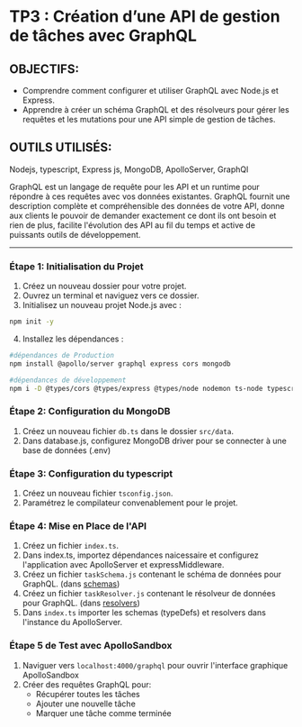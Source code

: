 # TP3 : Création d’une API de gestion de tâches avec GraphQL

## OBJECTIFS:
  * Comprendre comment configurer et utiliser GraphQL avec Node.js et Express.
  * Apprendre à créer un schéma GraphQL et des résolveurs pour gérer les requêtes et les
mutations pour une API simple de gestion de tâches.

## OUTILS UTILISÉS:
Nodejs, typescript, Express js, MongoDB, ApolloServer, GraphQl

GraphQL est un langage de requête pour les API et un runtime pour
répondre à ces requêtes avec vos données existantes. GraphQL
fournit une description complète et compréhensible des données de
votre API, donne aux clients le pouvoir de demander exactement ce
dont ils ont besoin et rien de plus, facilite l'évolution des API au fil
du temps et active de puissants outils de développement.

---

### Étape 1: Initialisation du Projet
1. Créez un nouveau dossier pour votre projet.
2. Ouvrez un terminal et naviguez vers ce dossier.
3. Initialisez un nouveau projet Node.js avec :
```sh
npm init -y
```
4. Installez les dépendances :
```sh
#dépendances de Production
npm install @apollo/server graphql express cors mongodb

#dépendances de développement
npm i -D @types/cors @types/express @types/node nodemon ts-node typescript
```

### Étape 2: Configuration du MongoDB
1. Créez un nouveau fichier `db.ts` dans le dossier `src/data`.
2. Dans database.js, configurez MongoDB driver pour se connecter à une base de données (.env)

### Étape 3: Configuration du typescript
1. Créez un nouveau fichier `tsconfig.json`.
2. Paramétrez le compilateur convenablement pour le projet.

### Étape 4: Mise en Place de l'API
1. Créez un fichier `index.ts`.
2. Dans index.ts, importez dépendances naicessaire et configurez l'application avec ApolloServer et expressMiddleware.
3. Créez un fichier `taskSchema.js` contenant le schéma de données pour GraphQL. (dans [schemas](src/schemas))
4. Créez un fichier `taskResolver.js` contenant le résolveur de données pour GraphQL. (dans [resolvers](src/resolvers/))
5. Dans `index.ts` importer les schemas (typeDefs) et resolvers dans l'instance du ApolloServer.

### Étape 5 de Test avec ApolloSandbox
1. Naviguer vers `localhost:4000/graphql` pour ouvrir l'interface graphique ApolloSandbox
2. Créer des requêtes GraphQL pour:
    * Récupérer toutes les tâches
    * Ajouter une nouvelle tâche
    * Marquer une tâche comme terminée

